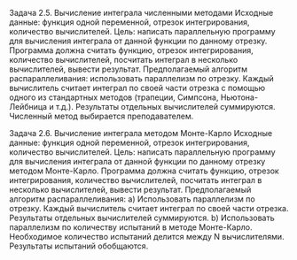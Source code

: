 Задача 2.5. Вычисление интеграла численными методами
Исходные данные: функция одной переменной, отрезок интегрирования, количество вычислителей.
Цель: написать параллельную программу для вычисления интеграла от данной функции по данному отрезку.
Программа должна считать функцию, отрезок интегрирования, количество вычислителей, посчитать интеграл в несколько вычислителей, вывести результат.
Предполагаемый алгоритм распараллеливания: использовать параллелизм по отрезку. Каждый вычислитель считает интеграл по своей части отрезка с помощью одного из стандартных методов (трапеции, Симпсона, Ньютона-Лейбница и т.д.). Результаты отдельных вычислителей суммируются.
Численный метод выбирается преподавателем.

Задача 2.6. Вычисление интеграла методом Монте-Карло
Исходные данные: функция одной переменной, отрезок интегрирования, количество вычислителей.
Цель: написать параллельную программу для вычисления интеграла от данной функции по данному отрезку методом Монте-Карло.
Программа должна считать функцию, отрезок интегрирования, количество вычислителей, посчитать интеграл в несколько вычислителей, вывести результат.
Предполагаемый алгоритм распараллеливания:
a) Использовать параллелизм по отрезку. Каждый вычислитель считает интеграл по своей части отрезка. Результаты отдельных вычислителей суммируются.
b) Использовать параллелизм по количеству испытаний в методе Монте-Карло. Необходимое количество испытаний делится между N вычислителями. Результаты испытаний обобщаются.